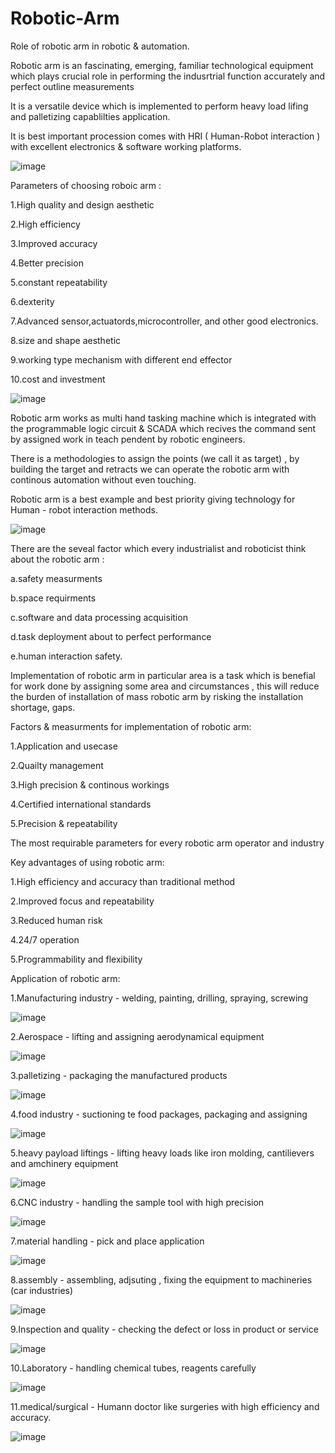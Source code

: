 # Robotic-Arm
Role of robotic arm in robotic & automation.


Robotic arm is an fascinating, emerging, familiar technological equipment which plays crucial role in performing the indusrtrial function accurately and perfect outline measurements


It is a versatile device which is implemented to perform heavy load lifing and palletizing capablilties application.


It is best important procession comes with HRI ( Human-Robot interaction ) with excellent electronics & software working platforms.


  ![image](https://github.com/user-attachments/assets/03f27497-e21c-401a-b3ec-b8695f1a4e7d)

Parameters of choosing roboic arm : 


1.High quality and design aesthetic

2.High efficiency

3.Improved accuracy

4.Better precision

5.constant repeatability 

6.dexterity 

7.Advanced sensor,actuatords,microcontroller, and other good electronics.

8.size and shape aesthetic

9.working type mechanism with different end effector

10.cost and investment

![image](https://github.com/user-attachments/assets/3c03c91d-cccb-49d7-98e6-4699a96a64da)

                                                            
Robotic arm works as multi hand tasking machine which is integrated with the programmable logic circuit & SCADA which recives the command sent by assigned work in teach pendent by robotic engineers.

There is a methodologies to assign the points (we call it as target) , by building the target and retracts we can operate the robotic arm with continous automation without even touching.


Robotic arm is a best example and best priority giving technology for Human - robot interaction methods.

![image](https://github.com/user-attachments/assets/846b7016-28cc-45db-88bf-987b0b68ef44)




There are the seveal factor which every industrialist and roboticist think about the robotic arm : 


a.safety measurments

b.space requirments        

c.software and data processing acquisition 

d.task deployment about to perfect performance

e.human interaction safety.    


Implementation of robotic arm in particular area is a task which is benefial for work done by assigning some area and circumstances , this will reduce the burden of installation of mass robotic arm by risking the installation shortage, gaps.




Factors & measurments for implementation of robotic arm:  

1.Application and usecase

2.Quailty management 

3.High precision & continous workings 

4.Certified international standards

5.Precision & repeatability



The most requirable parameters for every robotic arm operator and industry

Key advantages of using robotic arm: 

1.High efficiency and accuracy than traditional method

2.Improved focus and repeatability 

3.Reduced human risk

4.24/7 operation 

5.Programmability and flexibility   




Application of robotic arm:  

 1.Manufacturing industry           - welding, painting, drilling, spraying, screwing   

![image](https://github.com/user-attachments/assets/46b9565d-cc68-411a-b627-d571079dfbb5) 
                                                           
 2.Aerospace                        - lifting and assigning aerodynamical equipment

![image](https://github.com/user-attachments/assets/68f9ceb4-b2c8-420a-b909-d7af073b938a)
                                                           
3.palletizing                      - packaging the manufactured products

 ![image](https://github.com/user-attachments/assets/6d677242-6cf9-41a8-adbf-260e00e4eefa)
                                                          
4.food industry                    - suctioning te food packages, packaging and assigning

![image](https://github.com/user-attachments/assets/9228dce3-9501-4678-bd99-398cd6c5a31c)
                                                           
5.heavy payload liftings           - lifting heavy loads like iron molding, cantilievers and amchinery equipment

![image](https://github.com/user-attachments/assets/3ac37cbf-cee6-4112-93dc-02bae65c9898)
                                                           
6.CNC industry                     - handling the sample tool with high precision

 ![image](https://github.com/user-attachments/assets/4c54fe94-b079-445e-b0a9-f8e0d8dd49c5)
                                                          
7.material handling                - pick and place application

![image](https://github.com/user-attachments/assets/128a1925-8dbe-40d4-a5b6-0cab32817ec7)
                                                           
8.assembly                         - assembling, adjsuting , fixing the equipment to machineries (car industries)

![image](https://github.com/user-attachments/assets/9ed24f91-9c15-4fcf-b058-48adf0b3e3a7)
                                                           
9.Inspection and quality          - checking the defect or loss in product or service

![image](https://github.com/user-attachments/assets/faa5ff13-fe15-41ee-a03d-d3a0e7a8a240)
                                                           
10.Laboratory                      - handling chemical tubes, reagents carefully 

 ![image](https://github.com/user-attachments/assets/33c01091-0889-44e8-92a5-e02fd8e8c5e4)
                                                          
11.medical/surgical                - Humann doctor like surgeries with high efficiency and accuracy.

 ![image](https://github.com/user-attachments/assets/a8e5a137-17a5-4e79-905e-bdb11aadc360)
                                                          
